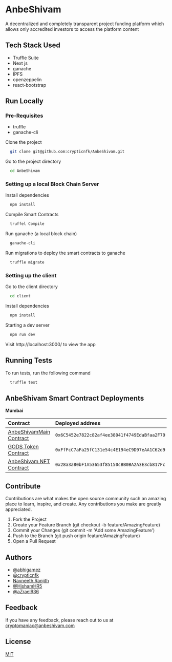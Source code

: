 
# AnbeShivam

A decentralized and completely transparent project funding platform which allows only accredited investors to access the platform content


## Tech Stack Used

- Truffle Suite
- Next js
- ganache
- IPFS
- openzeppelin
- react-bootstrap

  
## Run Locally


### Pre-Requisites

- truffle
- ganache-cli

  
Clone the project

```bash
  git clone git@github.com:crypticnfk/AnbeShivam.git
```

Go to the project directory

```bash
  cd AnbeShivam

```


### Setting up a local Block Chain Server
Install dependencies

```bash
  npm install
```

Compile Smart Contracts

```bash
  truffel Compile
```

Run ganache (a local block chain)

```bash
  ganache-cli
```  

Run migrations to deploy the smart contracts to ganache


```bash
  truffle migrate
```  

### Setting up the client
 
Go to the client directory

```bash
  cd client

```
Install dependencies

```bash
  npm install

```

Starting a dev server

```bash
  npm run dev

```
Visit http://localhost:3000/ to view the app


## Running Tests

To run tests, run the following command

```bash
  truffle test
```

## AnbeShivam Smart Contract Deployments

**Mumbai**

| Contract | Deployed address  |
| :----- | :- |
| [AnbeShivamMain Contract](https://mumbai.polygonscan.com/address/0x6C5452e7822c82af4ee38041f4749EdaBfaa2F79) | `0x6C5452e7822c82af4ee38041f4749EdaBfaa2F79` |
| [GODS Token Contract](https://mumbai.polygonscan.com/token/0xFfFcC7aFa25fC131e54c4E194eC9D97eAA1C62d9) | `0xFfFcC7aFa25fC131e54c4E194eC9D97eAA1C62d9`|
| [AnbeShivam NFT Contract](https://mumbai.polygonscan.com/token/0x28a3a80bF1A53653f85150cBB0BA2A3E3cb817Fc) | `0x28a3a80bF1A53653f85150cBB0BA2A3E3cb817Fc`|


## Contribute

Contributions are what makes the open source community such an amazing place to learn, inspire, and create. Any contributions you make are greatly appreciated.

 1. Fork the Project
 2.  Create your Feature Branch (git checkout -b feature/AmazingFeature)
 3. Commit your Changes (git commit -m 'Add some AmazingFeature')
 4.  Push to the Branch (git push origin feature/AmazingFeature)
 5. Open a Pull Request

  
## Authors

- [@abhigamez](https://github.com/abhinav-TB)
- [@crypticnfk](https://github.com/crypticnfk)
- [Navneeth Ranjith](https://github.com/Navneeth87)
- [@HishamHR5](https://github.com/HishamHR5)
- [@aZrael936](https://github.com/aZrael936)

  
## Feedback

If you have any feedback, please reach out to us at cryptomaniac@anbeshivam.com

  
## License

[MIT](https://choosealicense.com/licenses/mit/)

  
